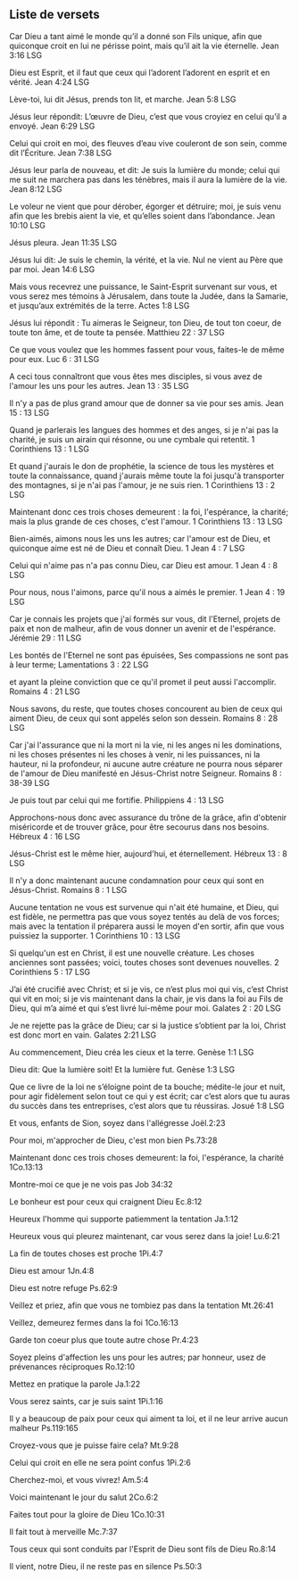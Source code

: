 ## Liste de versets
 
Car Dieu a tant aimé le monde qu’il a donné son Fils unique, afin que quiconque croit en lui ne périsse point, mais qu’il ait la vie éternelle.
Jean 3:16 LSG


Dieu est Esprit, et il faut que ceux qui l’adorent l’adorent en esprit et en vérité.
Jean 4:24 LSG


Lève-toi, lui dit Jésus, prends ton lit, et marche.
Jean 5:8 LSG


Jésus leur répondit: L’œuvre de Dieu, c’est que vous croyiez en celui qu’il a envoyé.
Jean 6:29 LSG


Celui qui croit en moi, des fleuves d’eau vive couleront de son sein, comme dit l’Écriture.
Jean 7:38 LSG


Jésus leur parla de nouveau, et dit: Je suis la lumière du monde; celui qui me suit ne marchera pas dans les ténèbres, mais il aura la lumière de la vie.
Jean 8:12 LSG


Le voleur ne vient que pour dérober, égorger et détruire; moi, je suis venu afin que les brebis aient la vie, et qu’elles soient dans l’abondance.
Jean 10:10 LSG


Jésus pleura.
Jean 11:35 LSG


Jésus lui dit: Je suis le chemin, la vérité, et la vie. Nul ne vient au Père que par moi.
Jean 14:6 LSG


Mais vous recevrez une puissance, le Saint-Esprit survenant sur vous, et vous serez mes témoins à Jérusalem, dans toute la Judée, dans la Samarie, et jusqu’aux extrémités de la terre.
Actes 1:8 LSG

Jésus lui répondit : Tu aimeras le Seigneur, ton Dieu, de tout ton coeur, de toute ton âme, et de toute ta pensée. 
Matthieu 22 : 37 LSG

Ce que vous voulez que les hommes fassent pour vous, faites-le de même pour eux.
Luc 6 : 31 LSG

A ceci tous connaîtront que vous êtes mes disciples, si vous avez de l'amour les uns pour les autres.
Jean 13 : 35 LSG

Il n'y a pas de plus grand amour que de donner sa vie pour ses amis.
Jean 15 : 13 LSG

Quand je parlerais les langues des hommes et des anges, si je n'ai pas la charité, je suis un airain qui résonne, ou une cymbale qui retentit.
1 Corinthiens 13 : 1 LSG

Et quand j'aurais le don de prophétie, la science de tous les mystères et toute la connaissance, quand j'aurais même toute la foi jusqu'à transporter des montagnes, si je n'ai pas l'amour, je ne suis rien. 
1 Corinthiens 13 : 2 LSG

Maintenant donc ces trois choses demeurent : la foi, l'espérance, la charité; mais la plus grande de ces choses, c'est l'amour. 
1 Corinthiens 13 : 13 LSG

Bien-aimés, aimons nous les uns les autres; car l'amour est de Dieu, et quiconque aime est né de Dieu et connaît Dieu. 
1 Jean 4 : 7 LSG

Celui qui n'aime pas n'a pas connu Dieu, car Dieu est amour.
1 Jean 4 : 8 LSG

Pour nous, nous l'aimons, parce qu'il nous a aimés le premier.
1 Jean 4 : 19 LSG

Car je connais les projets que j'ai formés sur vous, dit l'Eternel, projets de paix et non de malheur, afin de vous donner un avenir et de l'espérance.
Jérémie 29 : 11 LSG

Les bontés de l'Eternel ne sont pas épuisées, Ses compassions ne sont pas à leur terme;
Lamentations 3 : 22 LSG

et ayant la pleine conviction que ce qu'il promet il peut aussi l'accomplir.
Romains 4 : 21 LSG

Nous savons, du reste, que toutes choses concourent au bien de ceux qui aiment Dieu, de ceux qui sont appelés selon son dessein.
Romains 8 : 28 LSG

Car j'ai l'assurance que ni la mort ni la vie, ni les anges ni les dominations, ni les choses présentes ni les choses à venir, ni les puissances, ni la hauteur, ni la profondeur, ni aucune autre créature ne pourra nous séparer de l'amour de Dieu manifesté en Jésus-Christ notre Seigneur.
Romains 8 : 38-39 LSG

Je puis tout par celui qui me fortifie.
Philippiens 4 : 13 LSG

Approchons-nous donc avec assurance du trône de la grâce, afin d'obtenir miséricorde et de trouver grâce, pour être secourus dans nos besoins.
Hébreux 4 : 16 LSG

Jésus-Christ est le même hier, aujourd'hui, et éternellement.
Hébreux 13 : 8 LSG

Il n'y a donc maintenant aucune condamnation pour ceux qui sont en Jésus-Christ.
Romains 8 : 1 LSG

Aucune tentation ne vous est survenue qui n'ait été humaine, et Dieu, qui est fidèle, ne permettra pas que vous soyez tentés au delà de vos forces; mais avec la tentation il préparera aussi le moyen d'en sortir, afin que vous puissiez la supporter.
1 Corinthiens 10 : 13 LSG

Si quelqu'un est en Christ, il est une nouvelle créature. Les choses anciennes sont passées; voici, toutes choses sont devenues nouvelles.
2 Corinthiens 5 : 17 LSG

J’ai été crucifié avec Christ; et si je vis, ce n’est plus moi qui vis, c’est Christ qui vit en moi; si je vis maintenant dans la chair, je vis dans la foi au Fils de Dieu, qui m’a aimé et qui s’est livré lui-même pour moi.
Galates 2 : 20 LSG

Je ne rejette pas la grâce de Dieu; car si la justice s’obtient par la loi, Christ est donc mort en vain.
Galates 2:21 LSG


Au commencement, Dieu créa les cieux et la terre.
Genèse 1:1 LSG

Dieu dit: Que la lumière soit! Et la lumière fut.
Genèse 1:3 LSG

Que ce livre de la loi ne s’éloigne point de ta bouche; médite-le jour et nuit, pour agir fidèlement selon tout ce qui y est écrit; car c’est alors que tu auras du succès dans tes entreprises, c’est alors que tu réussiras.
Josué 1:8 LSG

Et vous, enfants de Sion, soyez dans l'allégresse	Joël.2:23

Pour moi, m'approcher de Dieu, c'est mon bien	Ps.73:28

Maintenant donc ces trois choses demeurent: la foi, l'espérance, la charité 	1Co.13:13

Montre-moi ce que je ne vois pas	Job 34:32

Le bonheur est pour ceux qui craignent Dieu	Ec.8:12

Heureux l'homme qui supporte patiemment la tentation	Ja.1:12

Heureux vous qui pleurez maintenant, car vous serez dans la joie!	Lu.6:21

La fin de toutes choses est proche	1Pi.4:7

Dieu est amour	1Jn.4:8

Dieu est notre refuge	Ps.62:9

Veillez et priez, afin que vous ne tombiez pas dans la tentation	Mt.26:41

Veillez, demeurez fermes dans la foi	1Co.16:13

Garde ton coeur plus que toute autre chose	Pr.4:23

Soyez pleins d'affection les uns pour les autres; par honneur, usez de prévenances réciproques	Ro.12:10

Mettez en pratique la parole	Ja.1:22

Vous serez saints, car je suis saint	1Pi.1:16

Il y a beaucoup de paix pour ceux qui aiment ta loi, et il ne leur arrive aucun malheur	Ps.119:165

Croyez-vous que je puisse faire cela? 	Mt.9:28

Celui qui croit en elle ne sera point confus	1Pi.2:6

Cherchez-moi, et vous vivrez!	Am.5:4

Voici maintenant le jour du salut	2Co.6:2

Faites tout pour la gloire de Dieu 	1Co.10:31

Il fait tout à merveille	Mc.7:37

Tous ceux qui sont conduits par l'Esprit de Dieu sont fils de Dieu	Ro.8:14

Il vient, notre Dieu, il ne reste pas en silence	Ps.50:3






